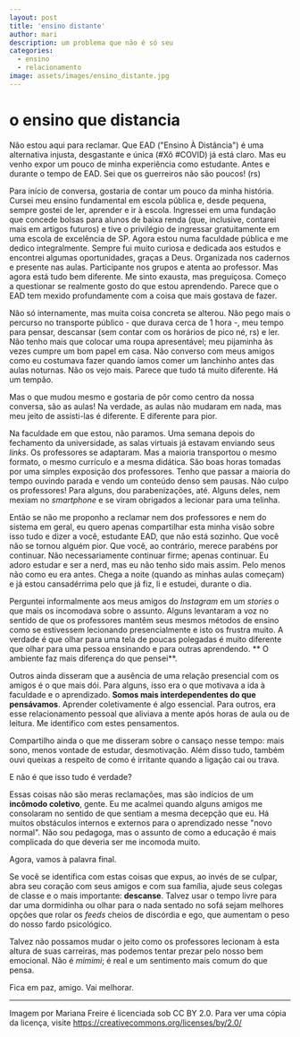```yaml
---
layout: post
title: 'ensino distante'
author: mari
description: um problema que não é só seu
categories:
  - ensino
  - relacionamento
image: assets/images/ensino_distante.jpg
---
```

# o ensino que distancia
Não estou aqui para reclamar. Que EAD ("Ensino À Distância") é uma alternativa injusta, desgastante e única (#Xô #COVID) já está claro. Mas eu venho expor um pouco de minha experiência como estudante. Antes e durante o tempo de EAD. Sei que os guerreiros não são poucos! (rs)

Para início de conversa, gostaria de contar um pouco da minha história. Cursei meu ensino fundamental em escola pública e, desde pequena, sempre gostei de ler, aprender e ir à escola. Ingressei em uma fundação que concede bolsas para alunos de baixa renda (que, inclusive, contarei mais em artigos futuros) e tive o privilégio de ingressar gratuitamente em uma escola de excelência de SP. Agora estou numa faculdade pública e me dedico integralmente. Sempre fui muito curiosa e dedicada aos estudos e encontrei algumas oportunidades, graças a Deus. Organizada nos cadernos e presente nas aulas. Participante nos grupos e atenta ao professor. Mas agora está tudo bem diferente. Me sinto exausta, mas preguiçosa. Começo a questionar se realmente gosto do que estou aprendendo. Parece que o EAD tem mexido profundamente com a coisa que mais gostava de fazer.

Não só internamente, mas muita coisa concreta se alterou. Não pego mais o percurso no transporte público - que durava cerca de 1 hora -, meu tempo para pensar, descansar (sem contar com os horários de pico né, rs) e ler. Não tenho mais que colocar uma roupa apresentável; meu pijaminha às vezes cumpre um bom papel em casa. Não converso com meus amigos como eu costumava fazer quando íamos comer um lanchinho antes das aulas noturnas. Não os vejo mais. Parece que tudo tá muito diferente. Há um tempão. 

Mas o que mudou mesmo e gostaria de pôr como centro da nossa conversa, são as aulas! Na verdade, as aulas não mudaram em nada, mas meu jeito de assisti-las é diferente. E diferente para pior. 

Na faculdade em que estou, não paramos. Uma semana depois do fechamento da universidade, as salas virtuais já estavam enviando seus *links*. Os professores se adaptaram. Mas a maioria transportou o mesmo formato, o mesmo currículo e a mesma didática. São boas horas tomadas por uma simples exposição dos professores. Tenho que passar a maioria do tempo ouvindo parada e vendo um conteúdo denso sem pausas. Não culpo os professores! Para alguns, dou parabenizações, até. Alguns deles, nem mexiam no *smartphone* e se viram obrigados a lecionar para uma telinha. 

Então se não me proponho a reclamar nem dos professores e nem do sistema em geral, eu quero apenas compartilhar esta minha visão sobre isso tudo e dizer a você, estudante EAD, que não está sozinho. Que você não se tornou alguém pior. Que você, ao contrário, merece parabéns por continuar. Não necessariamente continuar firme; apenas continuar. Eu adoro estudar e ser a nerd, mas eu não tenho sido mais assim. Pelo menos não como eu era antes. Chega a noite (quando as minhas aulas começam) e já estou cansadérrima pelo que já fiz, li e estudei, durante o dia. 

Perguntei informalmente aos meus amigos do *Instagram* em um *stories* o que mais os incomodava sobre o assunto. Alguns levantaram a voz no sentido de que os professores mantêm seus mesmos métodos de ensino como se estivessem lecionando presencialmente e isto os frustra muito. A verdade é que olhar para uma tela de poucas polegadas é muito diferente que olhar para uma pessoa ensinando e para outras aprendendo. ** O ambiente faz mais diferença do que pensei**. 

Outros ainda disseram que a ausência de uma relação presencial com os amigos é o que mais dói. Para alguns, isso era o que motivava a ida à faculdade e o aprendizado. **Somos mais interdependentes do que pensávamos**. Aprender coletivamente é algo essencial. Para outros, era esse relacionamento pessoal que aliviava a mente após horas de aula ou de leitura. Me identifico com estes pensamentos. 

Compartilho ainda o que me disseram sobre o cansaço nesse tempo: mais sono, menos vontade de estudar, desmotivação. Além disso tudo, também ouvi queixas a respeito de como é irritante quando a ligação cai ou trava.

E não é que isso tudo é verdade?

Essas coisas não são meras reclamações, mas são indícios de um **incômodo coletivo**, gente. Eu me acalmei quando alguns amigos me consolaram no sentido de que sentiam a mesma decepção que eu. Há muitos obstáculos internos e externos para o aprendizado nesse "novo normal". Não sou pedagoga, mas o assunto de como a educação é mais complicada do que deveria ser me incomoda muito. 

Agora, vamos à palavra final.

Se você se identifica com estas coisas que expus, ao invés de se culpar, abra seu coração com seus amigos e com sua família, ajude seus colegas de classe e o mais importante: **descanse**. Talvez usar o tempo livre para dar uma dormidinha ou olhar para o nada sentado no sofá sejam melhores opções que rolar os *feeds* cheios de discórdia e ego, que aumentam o peso do nosso fardo psicológico. 

Talvez não possamos mudar o jeito como os professores lecionam à esta altura de suas carreiras, mas podemos tentar prezar pelo nosso bem emocional. Não é *mimimi*; é real e um sentimento mais comum do que pensa. 

Fica em paz, amigo. Vai melhorar. 

---
Imagem por Mariana Freire é licenciada sob CC BY 2.0. Para ver uma cópia da licença, visite https://creativecommons.org/licenses/by/2.0/
